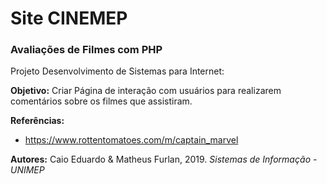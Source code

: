 # Site CINEMEP
### Avaliações de Filmes com PHP

Projeto Desenvolvimento de Sistemas para Internet:

**Objetivo:** Criar Página de interação com usuários para realizarem comentários sobre os filmes que assistiram.

**Referências:**

- https://www.rottentomatoes.com/m/captain_marvel

**Autores:** Caio Eduardo & Matheus Furlan, 2019.
_Sistemas de Informação - UNIMEP_
